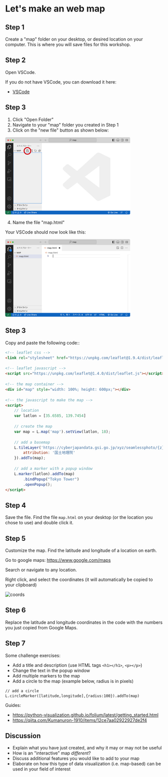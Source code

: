 # Let's make an web map

## Step 1

Create a "map" folder on your desktop, or desired location on your computer. This is where you will save files for this workshop.

## Step 2

Open VSCode.

If you do not have VSCode, you can download it here:

   - [VSCode](https://code.visualstudio.com/download)

## Step 3

1. Click "Open Folder"
1. Navigate to your "map" folder you created in Step 1
1. Click on the "new file" button as shown below:

<img src="images/vscode start.png" width=400>

4. Name the file "map.html"

Your VSCode should now look like this:

<img src="images/map file.png" width=400>

## Step 3

Copy and paste the following code::

```html
<!-- leaflet css -->
<link rel="stylesheet" href="https://unpkg.com/leaflet@1.9.4/dist/leaflet.css" />

<!-- leaflet javascript -->
<script src="https://unpkg.com/leaflet@1.4.0/dist/leaflet.js"></script>

<!-- the map container -->
<div id="map" style="width: 100%; height: 600px;"></div>

<!-- the javascript to make the map -->
<script>
	// location
	var latlon = [35.6585, 139.7454]

	// create the map
	var map = L.map('map').setView(latlon, 18);

	// add a basemap
	L.tileLayer('https://cyberjapandata.gsi.go.jp/xyz/seamlessphoto/{z}/{x}/{y}.jpg', {
		attribution: '国土地理院'
	}).addTo(map);

	// add a marker with a popup window
	L.marker(latlon).addTo(map)
		.bindPopup("Tokyo Tower")
		.openPopup();
</script>

```

## Step 4

Save the file. Find the file `map.html` on your desktop (or the location you chose to use) and double click it.

## Step 5

Customize the map. Find the latitude and longitude of a location on earth.

Go to google maps: https://www.google.com/maps

Search or navigate to any location.

Right click, and select the coordinates (it will automatically be copied to your clipboard)

![coords](https://user-images.githubusercontent.com/825990/185029320-c394fea6-28d1-4b15-bfa8-ec7f179e1aaf.png)

## Step 6

Replace the latitude and longitude coordinates in the code with the numbers you just copied from Google Maps.

## Step 7

Some challenge exercises:

- Add a title and description (use HTML tags `<h1></h1>`, `<p></p>`)
- Change the text in the popup window
- Add multiple markers to the map
- Add a circle to the map (example below, radius is in pixels)

```
// add a circle 
L.circleMarker([latitude,longitude],{radius:100}).addTo(map)
```

Guides:

- https://python-visualization.github.io/folium/latest/getting_started.html
- https://qiita.com/Kumanuron-1910/items/12ce7aa02922927de2f4
  
## Discussion

- Explain what you have just created, and why it may or may not be useful
- How is an "interactive" map *different*?
- Discuss additional features you would like to add to your map
- Elaborate on how this type of data visualization (i.e. map-based) can be used in your field of interest

